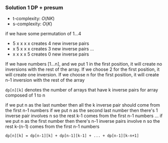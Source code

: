 ### Solution 1 DP + presum

- t-complexity: $O(NK)$
- s-complexity: $O(K)$

if we have some permutation of 1...4

- 5 x x x x creates 4 new inverse pairs
- x 5 x x x creates 3 new inverse pairs
  ...
- x x x x 5 creates 0 new inverse pairs

If we have numbers [1...n], and we  put 1 in the first position, it will create no inversions with the rest of the array. If we choose 2 for the first position, it will create one inversion. If we choose n for the first position, it will create n-1 inversion with the rest of the array

`dp[n][k]` denotes the number of arrays that have k inverse pairs for array composed of 1 to n

if we put n as the last number then all the k inverse pair should come from the first n-1 numbers
if we put n as the second last number then there's 1 inverse pair involves n so the rest k-1 comes from the first n-1 numbers
...
if we put n as the first number then there's n-1 inverse pairs involve n so the rest k-(n-1) comes from the first n-1 numbers

`dp[n][k] = dp[n-1][k] + dp[n-1][k-1] + ... + dp[n-1][k-n+1]`


